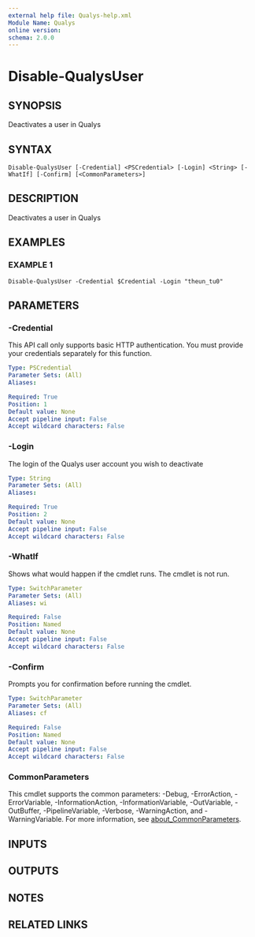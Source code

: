 ```yaml
---
external help file: Qualys-help.xml
Module Name: Qualys
online version:
schema: 2.0.0
---
```


# Disable-QualysUser

## SYNOPSIS
Deactivates a user in Qualys

## SYNTAX

```
Disable-QualysUser [-Credential] <PSCredential> [-Login] <String> [-WhatIf] [-Confirm] [<CommonParameters>]
```

## DESCRIPTION
Deactivates a user in Qualys

## EXAMPLES

### EXAMPLE 1
```
Disable-QualysUser -Credential $Credential -Login "theun_tu0"
```

## PARAMETERS

### -Credential
This API call only supports basic HTTP authentication.
You must provide your credentials separately for this function.

```yaml
Type: PSCredential
Parameter Sets: (All)
Aliases:

Required: True
Position: 1
Default value: None
Accept pipeline input: False
Accept wildcard characters: False
```

### -Login
The login of the Qualys user account you wish to deactivate

```yaml
Type: String
Parameter Sets: (All)
Aliases:

Required: True
Position: 2
Default value: None
Accept pipeline input: False
Accept wildcard characters: False
```

### -WhatIf
Shows what would happen if the cmdlet runs.
The cmdlet is not run.

```yaml
Type: SwitchParameter
Parameter Sets: (All)
Aliases: wi

Required: False
Position: Named
Default value: None
Accept pipeline input: False
Accept wildcard characters: False
```

### -Confirm
Prompts you for confirmation before running the cmdlet.

```yaml
Type: SwitchParameter
Parameter Sets: (All)
Aliases: cf

Required: False
Position: Named
Default value: None
Accept pipeline input: False
Accept wildcard characters: False
```

### CommonParameters
This cmdlet supports the common parameters: -Debug, -ErrorAction, -ErrorVariable, -InformationAction, -InformationVariable, -OutVariable, -OutBuffer, -PipelineVariable, -Verbose, -WarningAction, and -WarningVariable. For more information, see [about_CommonParameters](http://go.microsoft.com/fwlink/?LinkID=113216).

## INPUTS

## OUTPUTS

## NOTES

## RELATED LINKS
